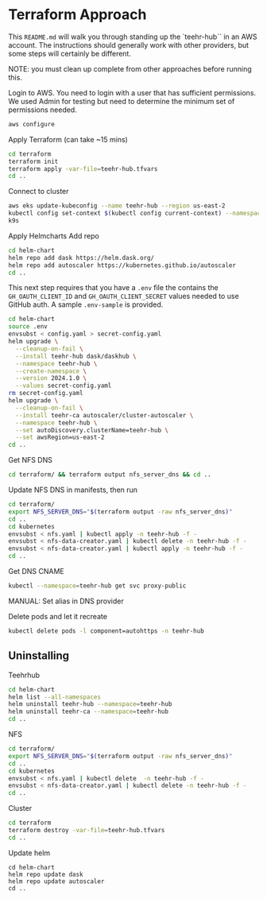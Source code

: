 # Terraform Approach
This `README.md` will walk you through standing up the `teehr-hub`` in an AWS account.
The instructions should generally work with other providers, but some steps will certainly be different.

NOTE: you must clean up complete from other approaches before running this.

Login to AWS.  You need to login with a user that has sufficient permissions.
We used Admin for testing but need to determine the minimum set of permissions needed.
```bash
aws configure
```

Apply Terraform (can take ~15 mins)
```bash
cd terraform
terraform init
terraform apply -var-file=teehr-hub.tfvars
cd ..
```

Connect to cluster
```bash
aws eks update-kubeconfig --name teehr-hub --region us-east-2
kubectl config set-context $(kubectl config current-context) --namespace teehr-hub
k9s
```

Apply Helmcharts
Add repo
```bash
cd helm-chart
helm repo add dask https://helm.dask.org/
helm repo add autoscaler https://kubernetes.github.io/autoscaler
cd ..
```

This next step requires that you have a `.env` file the contains the
`GH_OAUTH_CLIENT_ID` and `GH_OAUTH_CLIENT_SECRET` values needed to use GitHub auth.
A sample `.env-sample` is provided.
```bash
cd helm-chart
source .env
envsubst < config.yaml > secret-config.yaml
helm upgrade \
  --cleanup-on-fail \
  --install teehr-hub dask/daskhub \
  --namespace teehr-hub \
  --create-namespace \
  --version 2024.1.0 \
  --values secret-config.yaml
rm secret-config.yaml
helm upgrade \
  --cleanup-on-fail \
  --install teehr-ca autoscaler/cluster-autoscaler \
  --namespace teehr-hub \
  --set autoDiscovery.clusterName=teehr-hub \
  --set awsRegion=us-east-2
cd ..
```

Get NFS DNS
```bash
cd terraform/ && terraform output nfs_server_dns && cd ..
```

Update NFS DNS in manifests, then run
```bash
cd terraform/
export NFS_SERVER_DNS="$(terraform output -raw nfs_server_dns)"
cd ..
cd kubernetes
envsubst < nfs.yaml | kubectl apply -n teehr-hub -f -
envsubst < nfs-data-creator.yaml | kubectl delete -n teehr-hub -f -
envsubst < nfs-data-creator.yaml | kubectl apply -n teehr-hub -f -
cd ..
```

Get DNS CNAME
```bash
kubectl --namespace=teehr-hub get svc proxy-public
```
MANUAL: Set alias in DNS provider

Delete pods and let it recreate
```bash
kubectl delete pods -l component=autohttps -n teehr-hub
```


## Uninstalling
Teehrhub
```bash
cd helm-chart
helm list --all-namespaces
helm uninstall teehr-hub --namespace=teehr-hub
helm uninstall teehr-ca --namespace=teehr-hub
cd ..
```

NFS
```bash
cd terraform/
export NFS_SERVER_DNS="$(terraform output -raw nfs_server_dns)"
cd ..
cd kubernetes
envsubst < nfs.yaml | kubectl delete  -n teehr-hub -f -
envsubst < nfs-data-creator.yaml | kubectl delete -n teehr-hub -f -
cd ..
```

Cluster
```bash
cd terraform
terraform destroy -var-file=teehr-hub.tfvars
cd ..
```


Update helm
```
cd helm-chart
helm repo update dask
helm repo update autoscaler
cd ..
```